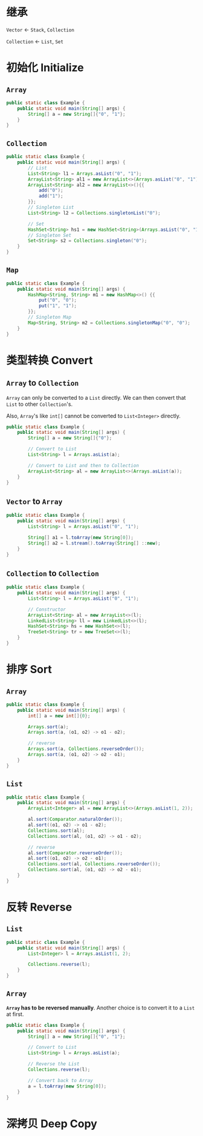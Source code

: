 # 继承

`Vector` <- `Stack`, `Collection`

`Collection` <- `List`, `Set`

# 初始化 Initialize

## `Array`

```java
public static class Example {
    public static void main(String[] args) {
        String[] a = new String[]{"0", "1"};
    }
}
```

## `Collection`

```java
public static class Example {
    public static void main(String[] args) {
        // List
        List<String> l1 = Arrays.asList("0", "1");
        ArrayList<String> al1 = new ArrayList<>(Arrays.asList("0", "1"));
        ArrayList<String> al2 = new ArrayList<>(){{
            add("0");
            add("1");
        }};
        // Singleton List
        List<String> l2 = Collections.singletonList("0");

        // Set
        HashSet<String> hs1 = new HashSet<String>(Arrays.asList("0", "1"));
        // Singleton Set
        Set<String> s2 = Collections.singleton("0");
    }
}
```

## `Map`

```java
public static class Example {
    public static void main(String[] args) {
        HashMap<String, String> m1 = new HashMap<>() {{
            put("0", "0");
            put("1", "1");
        }};
        // Singleton Map
        Map<String, String> m2 = Collections.singletonMap("0", "0");
    }
}
```

# 类型转换 Convert

## `Array` to `Collection`

`Array` can only be converted to a `List` directly. We can then convert that `List` to other `Collection`'s.

Also, `Array`'s like `int[]` cannot be converted to `List<Integer>` directly.

```java
public static class Example {
    public static void main(String[] args) {
        String[] a = new String[]{"0"};

        // Convert to List
        List<String> l = Arrays.asList(a);

        // Convert to List and then to Collection
        ArrayList<String> al = new ArrayList<>(Arrays.asList(a));
    }
}
```

## `Vector` to `Array`

```java
public static class Example {
    public static void main(String[] args) {
        List<String> l = Arrays.asList("0", "1");

        String[] a1 = l.toArray(new String[0]);
        String[] a2 = l.stream().toArray(String[] ::new);
    }
}
```

## `Collection` to `Collection`

```java
public static class Example {
    public static void main(String[] args) {
        List<String> l = Arrays.asList("0", "1");

        // Constructor
        ArrayList<String> al = new ArrayList<>(l);
        LinkedList<String> ll = new LinkedList<>(l);
        HashSet<String> hs = new HashSet<>(l);
        TreeSet<String> tr = new TreeSet<>(l);
    }
}
```

# 排序 Sort

## `Array`

```java
public static class Example {
    public static void main(String[] args) {
        int[] a = new int[]{0};

        Arrays.sort(a);
        Arrays.sort(a, (o1, o2) -> o1 - o2);

        // reverse
        Arrays.sort(a, Collections.reverseOrder());
        Arrays.sort(a, (o1, o2) -> o2 - o1);
    }
}
```

## `List`

```java
public static class Example {
    public static void main(String[] args) {
        ArrayList<Integer> al = new ArrayList<>(Arrays.asList(1, 2));

        al.sort(Comparator.naturalOrder());
        al.sort((o1, o2) -> o1 - o2);
        Collections.sort(al);
        Collections.sort(al, (o1, o2) -> o1 - o2);

        // reverse
        al.sort(Comparator.reverseOrder());
        al.sort((o1, o2) -> o2 - o1);
        Collections.sort(al, Collections.reverseOrder());
        Collections.sort(al, (o1, o2) -> o2 - o1);
    }
}
```

# 反转 Reverse

## `List`

```java
public static class Example {
    public static void main(String[] args) {
        List<Integer> l = Arrays.asList(1, 2);

        Collections.reverse(l);
    }
}
```

## `Array`

**`Array` has to be reversed manually**. Another choice is to convert it to a `List` at first.

```java
public static class Example {
    public static void main(String[] args) {
        String[] a = new String[]{"0", "1"};

        // Convert to List
        List<String> l = Arrays.asList(a);

        // Reverse the List
        Collections.reverse(l);

        // Convert back to Array
        a = l.toArray(new String[0]);
    }
}
```

# 深拷贝 Deep Copy
